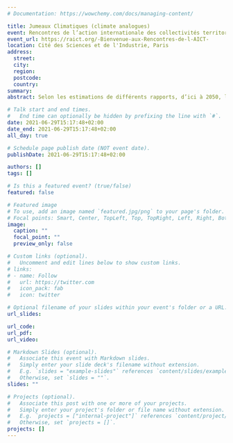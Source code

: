 ```yaml
---
# Documentation: https://wowchemy.com/docs/managing-content/

title: Jumeaux Climatiques (climate analogues)
event: Rencontres de l’action internationale des collectivités territoriales 
event_url: https://raict.org/-Bienvenue-aux-Rencontres-de-l-AICT-
location: Cité des Sciences et de l'Industrie, Paris
address: 
  street: 
  city:
  region:
  postcode:
  country:
summary:
abstract: Selon les estimations de différents rapports, d’ici à 2050, l’impact du changement climatique sur la réalité de nos territoires sera comparable au climat actuellement existant sur d’autres territoires dans d’autres pays, dont le profil géographique et morphologique est similaire. Toulouse par exemple, aura ainsi le climat de Tunis (ou Séville) et Düsseldorf héritera des caractéristiques climatiques de Toulouse. Dans ces conditions, il paraît pertinent – voire déterminant au regard de l’urgence d’agir aujourd’hui pour demain – de se rapprocher de ses (futurs) semblables ou « villes jumelles climatiques », pour des informations, des projets et des actions – voire également pour permettre à une collectivité d’adapter sa politique internationale au plus près de ses politiques publiques (mobilité, logement, participation citoyenne, biodiversité…). La session propose d’explorer les potentialités d’une contribution efficace et durable de l’AICT à la transition écologique. Comment identifier des actions illustratives et des solutions pour aujourd’hui et pour demain ? Cet outil peut-il permettre d’animer autrement et à plusieurs une coopération autour des enjeux climatiques ?

# Talk start and end times.
#   End time can optionally be hidden by prefixing the line with `#`.
date: 2021-06-29T15:17:48+02:00
date_end: 2021-06-29T15:17:48+02:00
all_day: true

# Schedule page publish date (NOT event date).
publishDate: 2021-06-29T15:17:48+02:00

authors: []
tags: []

# Is this a featured event? (true/false)
featured: false

# Featured image
# To use, add an image named `featured.jpg/png` to your page's folder. 
# Focal points: Smart, Center, TopLeft, Top, TopRight, Left, Right, BottomLeft, Bottom, BottomRight.
image:
  caption: ""
  focal_point: ""
  preview_only: false

# Custom links (optional).
#   Uncomment and edit lines below to show custom links.
# links:
# - name: Follow
#   url: https://twitter.com
#   icon_pack: fab
#   icon: twitter

# Optional filename of your slides within your event's folder or a URL.
url_slides:

url_code:
url_pdf:
url_video:

# Markdown Slides (optional).
#   Associate this event with Markdown slides.
#   Simply enter your slide deck's filename without extension.
#   E.g. `slides = "example-slides"` references `content/slides/example-slides.md`.
#   Otherwise, set `slides = ""`.
slides: ""

# Projects (optional).
#   Associate this post with one or more of your projects.
#   Simply enter your project's folder or file name without extension.
#   E.g. `projects = ["internal-project"]` references `content/project/deep-learning/index.md`.
#   Otherwise, set `projects = []`.
projects: []
---
```



